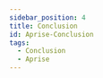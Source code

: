 ```yaml
---
sidebar_position: 4
title: Conclusion
id: Aprise-Conclusion
tags:
  - Conclusion
  - Aprise
---
```

